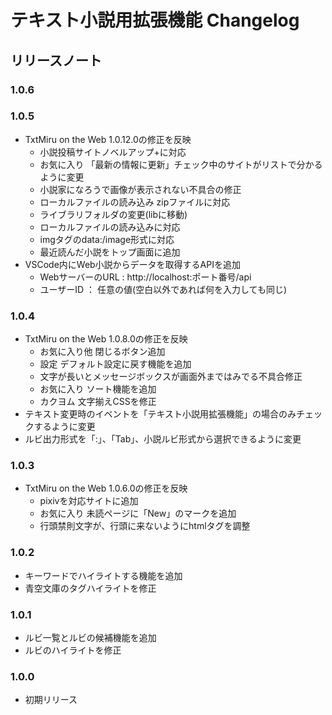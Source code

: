 # テキスト小説用拡張機能 Changelog
## リリースノート

### 1.0.6
### 1.0.5

* TxtMiru on the Web 1.0.12.0の修正を反映
	* 小説投稿サイトノベルアップ+に対応
	* お気に入り 「最新の情報に更新」チェック中のサイトがリストで分かるように変更
	* 小説家になろうで画像が表示されない不具合の修正
	* ローカルファイルの読み込み zipファイルに対応
	* ライブラリフォルダの変更(libに移動)
	* ローカルファイルの読み込みに対応
	* imgタグのdata:/image形式に対応
	* 最近読んだ小説をトップ画面に追加
* VSCode内にWeb小説からデータを取得するAPIを追加
	* WebサーバーのURL : http://localhost:ポート番号/api
	* ユーザーID ： 任意の値(空白以外であれば何を入力しても同じ)

### 1.0.4

* TxtMiru on the Web 1.0.8.0の修正を反映
	* お気に入り他 閉じるボタン追加
	* 設定 デフォルト設定に戻す機能を追加
	* 文字が長いとメッセージボックスが画面外まではみでる不具合修正
	* お気に入り ソート機能を追加
	* カクヨム 文字揃えCSSを修正
* テキスト変更時のイベントを「テキスト小説用拡張機能」の場合のみチェックするように変更
* ルビ出力形式を「:」、「Tab」、小説ルビ形式から選択できるように変更

### 1.0.3

* TxtMiru on the Web 1.0.6.0の修正を反映
	* pixivを対応サイトに追加
	* お気に入り 未読ページに「New」のマークを追加
	* 行頭禁則文字が、行頭に来ないようにhtmlタグを調整


### 1.0.2

* キーワードでハイライトする機能を追加
* 青空文庫のタグハイライトを修正

### 1.0.1

* ルビ一覧とルビの候補機能を追加
* ルビのハイライトを修正

### 1.0.0

* 初期リリース
